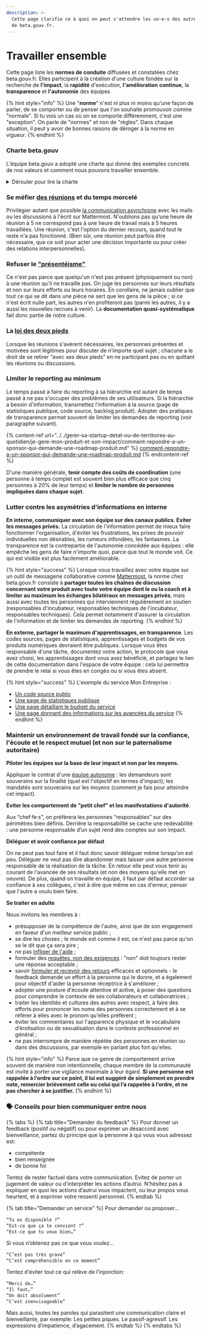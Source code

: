 ```yaml
---
description: >-
  Cette page clarifie ce à quoi on peut s'attendre les un·e·s des autres au sein
  de beta.gouv.fr.
---
```


# Travailler ensemble

Cette page liste les **normes de conduite** diffusées et constatées chez beta.gouv.fr. Elles participent à la création d'une culture fondée sur la recherche de **l'impact**, la **rapidité** d'exécution, **l'amélioration** **continue**, la **transparence** et **l'autonomie** des équipes

{% hint style="info" %}
Une "**norme**" n'est ni plus ni moins qu'une façon de parler, de se comporter ou de penser que l'on souhaite promouvoir comme "normale". Si tu vois un cas où on se comporte différemment, c'est une "exception". On parle de "normes" et non de "règles". Dans chaque situation, il peut y avoir de bonnes raisons de déroger à la norme en vigueur.
{% endhint %}

### Charte beta.gouv

L'équipe beta.gouv a adopté une charte qui donne des exemples concrets de nos valeurs et comment nous pouvons travailler ensemble.

<details>

<summary>Dérouler pour lire la charte</summary>

Ici, on a le droit…

* de dire « je ne sais pas »
* de demander à ce que quelque chose soit clarifié
* de rester chez soi quand on se sent malade
* de dire qu'on n'a pas compris
* de demander ce que signifient les sigles
* d’oublier des trucs
* de se présenter
* de s’appuyer sur l’équipe
* de demander de l'aide
* de ne pas tout savoir
* d’être silencieux certains jours
* d’autres jours, de parler fort, de rire et de faire des vannes
* de mettre son casque sur les oreilles
* de dire « non » quand on n’a pas le temps
* de faire des erreurs
* de chanter
* de soupirer
* de ne pas consulter ses mails sur son temps libre
* de ne pas consulter ses mails tout le temps au boulot
* de demander sur Mattermost
* de demander en personne aux collègues
* de s’isoler pour se concentrer
* de donner son avis sur le travail des autres
* de critiquer ce qui nous met mal à l'aise
* d'accepter quand quelqu'un propose du café
* de préférer le thé
* de grignoter
* d'avoir un bureau en désordre
* d'avoir un bureau bien rangé
* de bosser comme on a envie de bosser
* de demander à la hiérarchie de résoudre un problème
* d'avoir un jour sans
* de prendre sa journée
* de saluer et d'être salué·e comme on le souhaite : avec ou [sans contact](http://romy.tetue.net/mille-milliards-de-mille-bises)
* de dire "ce que tu viens de dire est déplacé" quand on est témoin ou victime d'une remarque sexiste, raciste ou plus généralement déplacée. Il est conseillé de ne pas en ajouter et notamment de ne pas sermonner. On parle aussi de "call-out" pour décrire ce protocole.

_Cette charte est librement inspirée de celle de_ [_Gov.UK_](https://twitter.com/gilest/status/735131901900521472)_._

![](<../../.gitbook/assets/image (22) (2) (1) (1) (2) (1).png>)

</details>

### **Se méfier** [**des réunions**](https://blog.alan.com/bien-etre-au-travail/no-meeting-policy) **et du temps morcelé**

Privilégier autant que possible [la communication asynchrone](https://basecamp.com/guides/how-we-communicate) avec les mails ou les discussions à l'écrit sur Mattermost. N'oublions pas qu'une heure de réunion à 5 ne correspond pas à une heure de travail mais à 5 heures travaillées. Une réunion, c'est l'option du dernier recours, quand tout le reste n'a pas fonctionné. (Bien sûr, une réunion peut parfois être nécessaire, que ce soit pour acter une décision importante ou pour créer des relations interpersonnelles).

### **Refuser le** [**"présentéisme"**](https://www.linkedin.com/pulse/prendre-son-temps-cest-de-largent-pr%C3%A9sent%C3%A9isme-remi-rommelard/)

Ce n'est pas parce que quelqu'un n'est pas présent (physiquement ou non) à une réunion qu'il ne travaille pas. On juge les personnes sur leurs résultats et non sur leurs efforts ou leurs horaires. En corollaire, ne jamais oublier que tout ce qui se dit dans une pièce ne sert que les gens de la pièce ; si ce n'est écrit nulle part, les autres n'en profiteront pas (parmi les autres, il y a aussi les nouvelles recrues à venir). La **documentation quasi-systématique** fait donc partie de notre culture.

### **La** [**loi des deux pieds**](http://www.alidade-conseil.com/2016/11/01/connaissez-vous-la-loi-des-deux-pieds/)

Lorsque les réunions s'avèrent nécessaires, les personnes présentes et motivées sont légitimes pour discuter de n’importe quel sujet ; chacune a le droit de se retirer “avec ses deux pieds” en ne participant pas ou en quittant les réunions ou discussions.

### **Limiter le reporting au minimum**

Le temps passé à faire du reporting à sa hiérarchie est autant de temps passé à ne pas s'occuper des problèmes de ses utilisateurs. Si la hiérarchie a besoin d'information, transmettez l'information à la source (page de statistiques publique, code source, backlog produit). Adopter des pratiques de transparence permet souvent de limiter les demandes de reporting (voir paragraphe suivant).

{% content-ref url="../../gerer-sa-startup-detat-ou-de-territoires-au-quotidien/je-gere-mon-produit-et-son-impact/comment-repondre-a-un-sponsor-qui-demande-une-roadmap-produit.md" %}
[comment-repondre-a-un-sponsor-qui-demande-une-roadmap-produit.md](../../gerer-sa-startup-detat-ou-de-territoires-au-quotidien/je-gere-mon-produit-et-son-impact/comment-repondre-a-un-sponsor-qui-demande-une-roadmap-produit.md)
{% endcontent-ref %}

D'une manière générale, **tenir compte des coûts de coordination** (une personne à temps complet est souvent bien plus efficace que cinq personnes à 20% de leur temps) et **limiter le nombre de personnes impliquées dans chaque sujet**.

### Lutter contre les asymétries d'informations en interne

**En interne, communiquer avec son équipe sur des canaux publics. Eviter les messages privés.** La circulation de l'information permet de mieux faire fonctionner l'organisation, d'éviter les frustrations, les prises de pouvoir individuelles non désirables, les rumeurs infondées, les fantasmes. La transparence est la contrepartie de l'autonomie concédée aux équipes : elle empêche les gens de faire n'importe quoi, parce que tout le monde voit. Ce qui est visible est plus facilement améliorable.

{% hint style="success" %}
Lorsque vous travaillez avec votre équipe sur un outil de messagerie collaborative comme [Mattermost](../jutilise-les-outils-de-la-communaute/mattermost/), la norme chez beta.gouv.fr consiste à **partager toutes les chaînes de discussion concernant votre produit avec toute votre équipe dont le ou la coach et à limiter au maximum les échanges bilatéraux en messages privés**, mais aussi avec toutes les personnes qui interviennent régulièrement en soutien (responsables d'incubateur, responsables techniques de l'incubateur, responsables techniques). Cela permet notamment d'assurer la circulation de l'information et de limiter les demandes de reporting.
{% endhint %}

**En externe, partager le maximum d'apprentissages, en transparence**. Les codes sources, pages de statistiques, apprentissages et budgets de vos produits numériques devraient être publiques. Lorsque vous êtes responsable d'une tâche, documentez votre action, le protocole que vous avez choisi, les apprentissages dont vous avez bénéficié, et partagez le lien de cette documentation dans l'espace de votre équipe : cela lui permettra de prendre le relai si vous êtes en congés ou si vous êtes absent.

{% hint style="success" %}
L'exemple du service Mon Entreprise :

* [Un code source public](https://github.com/betagouv/mon-entreprise/)
* [Une page de statistiques publique](https://mon-entreprise.fr/stats)
* [Une page détaillant le budget du service](https://mon-entreprise.fr/budget)
* [Une page donnant des informations sur les avancées du service](https://mon-entreprise.fr/nouveaut%C3%A9s/mai-2021)
{% endhint %}

### Maintenir un environnement de travail fondé sur la confiance, l'écoute et le respect mutuel (et non sur le paternalisme autoritaire)

**Piloter les équipes sur la base de leur impact et non par les moyens.**&#x20;

Appliquer le contrat d'une [équipe autonome](https://blog.beta.gouv.fr/general/2016/11/28/equipes-autonomes/) : les demandeurs sont souverains sur la finalité (quel est l'objectif en termes d'impact); les mandatés sont souverains sur les moyens (comment je fais pour atteindre cet impact).

**Eviter les comportement de "petit chef" et les manifestations d'autorité**.&#x20;

Aux “chef·fe·s”, on préfèrera les personnes “responsables” sur des périmètres bien définis. Derrière la responsabilité se cache une redevabilité : une personne responsable d’un sujet rend des comptes sur son impact.

**Déléguer et avoir confiance par défaut**

On ne peut pas tout faire et il faut donc savoir déléguer même lorsqu'on est peu. Déléguer ne veut pas dire abandonner mais laisser une autre personne responsable de la réalisation de la tâche. En retour elle peut vous tenir au courant de l'avancée de ses résultats (et non des moyens qu'elle met en oeuvre). De plus, quand on travaille en équipe, il faut par défaut accorder sa confiance à ses collègues, c'est à dire que même en cas d'erreur, penser que l'autre a voulu bien faire.

**Se traiter en adulte**

Nous invitons les membres à :&#x20;

* présupposer de la compétence de l'autre, ainsi que de son engagement en faveur d'un meilleur service public ;
* se dire les choses ; le monde est comme il est, ce n'est pas parce qu'on se le dit que ça sera pire ;
* ne pas [infliger de l'aide](https://mixitconf.org/en/2018/vous-arrive-t-il-d-infliger-de-l-aide-) ;
* formuler des [requêtes, non des exigences](https://apprendreaeduquer.fr/comment-faire-difference-requete-exigence-en-cnv-79/) : "non" doit toujours rester une réponse acceptable ;
* savoir [formuler et recevoir des retours](https://www.octo.academy/fr/formation/134-donner-et-recevoir-des-feedbacks-efficaces) efficaces et optionnels - le feedback demande un effort à la personne qui le donne, et a également pour objectif d'aider la personne réceptrice à s'améliorer ;
* adopter une posture d'écoute attentive et active, à poser des questions pour comprendre le contexte de ses collaborateurs et collaboratrices ;
* traiter les identités et cultures des autres avec respect, à faire des efforts pour prononcer les noms des personnes correctement et à se référer à elles avec le pronom qu'elles préfèrent ;
* éviter les commentaires sur l'apparence physique et le vocabulaire d’érotisation ou de sexualisation dans le contexte professionnel en général ;
* ne pas interrompre de manière répétée des personnes en réunion ou dans des discussions, par exemple en parlant plus fort qu'elles.

{% hint style="info" %}
Parce que ce genre de comportement arrive souvent de manière non intentionnelle, chaque membre de la communauté est invité à porter une vigilance maximale à leur égard. **Si une personne est rappelée à l’ordre sur ce point, il lui est suggéré de simplement en prendre note, remercier brièvement celle ou celui qui l’a rappelée à l’ordre, et ne pas chercher à se justifier.**
{% endhint %}

### 🗣 Conseils pour bien communiquer entre nous

{% tabs %}
{% tab title="Demander du feedback" %}
Pour donner un feedback (positif ou négatif) ou pour exprimer un désaccord avec bienveillance, partez du principe que la personne à qui vous vous adressez est:

* compétente
* bien renseignée
* de bonne foi

Tentez de rester factuel dans votre communication. Evitez de porter un jugement de valeur ou d’interpréter les actions d’autrui. N’hésitez pas à expliquer en quoi les actions d’autrui vous impactent, ou leur propos vous heurtent, et à exprimer votre ressenti personnel.
{% endtab %}

{% tab title="Demander un service" %}
Pour demander ou proposer…

```
“Tu es disponible ?”
“Est-ce que ça te convient ?”
“Est-ce que tu veux bien…”
```

Si vous n’obtenez pas ce que vous voulez…

```
“C’est pas très grave”
“C’est compréhensible en ce moment”
```

Tentez d'éviter tout ce qui relève de l’injonction:

```
“Merci de…”
“Il faut…”
“On doit absolument”
“C’est inenvisageable”
```

Mais aussi, toutes les paroles qui parasitent une communication claire et bienveillante, par exemple: Les petites piques. Le passif-agressif. Les expressions d’impatience, d’agacement.
{% endtab %}
{% endtabs %}
